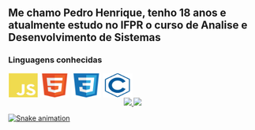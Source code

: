 <h2>Me chamo Pedro Henrique, tenho 18 anos e atualmente estudo no IFPR o curso de Analise e Desenvolvimento de Sistemas</h2>

<h3><strong>Linguagens conhecidas</strong></h3>

<div>
  <img align="center" alt="pedro-Js" height="50" width="60" src="https://raw.githubusercontent.com/devicons/devicon/master/icons/javascript/javascript-plain.svg">
  <img align="center" alt="pedro-HTML" height="50" width="60" src="https://raw.githubusercontent.com/devicons/devicon/master/icons/html5/html5-original.svg">
  <img align="center" alt="pedro-CSS" height="50" width="60" src="https://raw.githubusercontent.com/devicons/devicon/master/icons/css3/css3-original.svg">
  <img align="center" alt="pedro-c" height="50" width="60" src="https://github.com/devicons/devicon/blob/master/icons/c/c-line.svg">
</div>

<div align="center" style="display-flex;" style="padding: 20px">
  <a href="https://github.com/Driinhot">
  <img height="160rem" src="https://github-readme-stats.vercel.app/api?username=Driinho&show_icons=true&theme=dark&include_all_commits=true&count_private=false"/>
  <img height="160rem" src="https://github-readme-stats.vercel.app/api/top-langs/?username=Driinho&layout=compact&langs_count=7&theme=dark"/>
</div>

 ![Snake animation](https://github.com/Driinho/Driinho/blob/output/github-contribution-grid-snake.svg)
